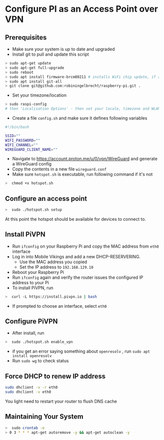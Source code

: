 # Configure PI as an Access Point over VPN

## Prerequisites

* Make sure your system is up to date and upgraded
* Install git to pull and update this script

```bash
> sudo apt-get update
> sudo apt-get full-upgrade
> sudo reboot
> sudo apt install firmware-brcm80211 # installs WiFi chip update, if any
> sudo apt install git-all
> git clone git@github.com:robiningelbrecht/raspberry-pi.git .
```

* Set your timezone/location
  
```bash
> sudo raspi-config
# then 'Localisation Options' - then set your locale, timezone and WLAN country.
```

* Create a file `config.sh` and make sure it defines following variables

```bash
#!/bin/bash

SSID=""
WIFI_PASSWORD=""
WIFI_CHANNEL=""
WIREGUARD_CLIENT_NAME=""
```

* Navigate to https://account.proton.me/u/0/vpn/WireGuard and generate a WireGuard config
* Copy the contents in a new file  `wireguard.conf`
* Make sure `hotspot.sh` is executable, run following command if it's not

```bash
>  chmod +x hotspot.sh
```

## Configure an access point

```bash
>  sudo ./hotspot.sh setup
```
At this point the hotspot should be available for devices to connect to.

## Install PiVPN 

* Run `ifconfig` on your Raspberry Pi and copy the MAC address from `eth0` interface
* Log in into Mobile Vikings and add a new DHCP-RESERVERING.
  * Use the MAC address you copied
  * Set the IP address to `192.168.129.10`
* Reboot your Raspberry Pi
* Run `ifconfig` again and verify the router issues the configured IP address to your Pi
* To install PiVPN, run
```bash
>  curl -L https://install.pivpn.io | bash
```

* If prompted to choose an interface, select `eth0`

## Configure PiVPN

* After install, run

```bash
>  sudo ./hotspot.sh enable_vpn
```

* if you get an error saying something about `openresolv` , run `sudo apt install openresolv`
* Run `sudo wg` to check status

## Force DHCP to renew IP address

```bash
sudo dhclient -v -r eth0
sudo dhclient -v eth0
```

You light need to restart your router to flush DNS cache

## Maintaining Your System

```bash
>  sudo crontab -e
> 0 3 * * * apt-get autoremove -y && apt-get autoclean -y
```
